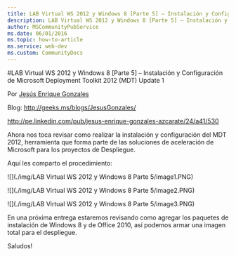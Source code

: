 ```yaml
---
title: LAB Virtual WS 2012 y Windows 8 [Parte 5] – Instalación y Configuración de Microsoft Deployment Toolkit 2012 (MDT) Update 1
description: LAB Virtual WS 2012 y Windows 8 [Parte 5] – Instalación y Configuración de Microsoft Deployment Toolkit 2012 (MDT) Update 1
author: MSCommunityPubService
ms.date: 06/01/2016
ms.topic: how-to-article
ms.service: web-dev
ms.custom: CommunityDocs
---
```








#LAB Virtual WS 2012 y Windows 8 [Parte 5] – Instalación y Configuración de Microsoft Deployment Toolkit 2012 (MDT) Update 1


Por [Jesús Enrique
Gonzales](http://mvp.microsoft.com/en-us/mvp/Jesus%20Enrique%20Gonzales%20Azcarate-5000714)

Blog: <http://geeks.ms/blogs/JesusGonzales/>

<http://pe.linkedin.com/pub/jesus-enrique-gonzales-azcarate/24/a41/530>

Ahora nos toca revisar como realizar la instalación y configuración del
MDT 2012, herramienta que forma parte de las soluciones de aceleración
de Microsoft para los proyectos de Despliegue.

Aquí les comparto el procedimiento:

![](./img/LAB Virtual WS 2012 y Windows 8 Parte 5/image1.PNG)

![](./img/LAB Virtual WS 2012 y Windows 8 Parte 5/image2.PNG)

![](./img/LAB Virtual WS 2012 y Windows 8 Parte 5/image3.PNG)

En una próxima entrega estaremos revisando como agregar los paquetes de
instalación de Windows 8 y de Office 2010, así podemos armar una imagen
total para el despliegue.

Saludos!


